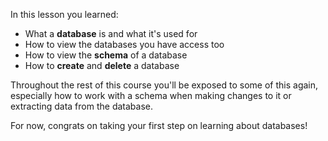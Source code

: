 In this lesson you learned:

* What a **database** is and what it's used for
* How to view the databases you have access too
* How to view the **schema** of a database
* How to **create** and **delete** a database

Throughout the rest of this course you'll be exposed to some of this again, especially how to work with a schema when making changes to it or extracting data from the database.

For now, congrats on taking your first step on learning about databases!